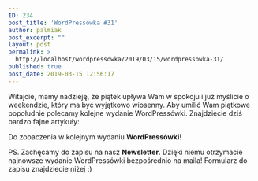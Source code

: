 ```yaml
---
ID: 234
post_title: 'WordPressówka #31'
author: palmiak
post_excerpt: ""
layout: post
permalink: >
  http://localhost/wordpressowka/2019/03/15/wordpressowka-31/
published: true
post_date: 2019-03-15 12:56:17
---
```

<!-- wp:paragraph -->
<p>Witajcie, mamy nadzieję, że piątek upływa Wam w spokoju i już myślicie o weekendzie, który ma być wyjątkowo wiosenny. Aby umilić Wam piątkowe popołudnie polecamy kolejne wydanie WordPressówki. Znajdziecie dziś bardzo fajne artykuły:</p>
<!-- /wp:paragraph -->

<!-- wp:acf/owl-link {"id":"block_5c8aecf558a30","data":{"field_5c5706bb6e493":"\u003cp\u003eMój osobisty news tygodnia - pojawiła się wersja Beta 4 Advanced Custom Fields, a wraz nią masa poprawek do ACF Blocks. Niestety, patrząc po Twitterze, pojawiło się też kilka nowych bugów.\u003c/p\u003e","field_5c5706f36e494":{"title":"ACF PRO 5.8.0 Beta4","url":"https://www.advancedcustomfields.com/blog/acf-pro-5-8-0-beta4/","target":"_blank"}},"name":"acf/owl-link","align":"","mode":"preview"} /-->

<!-- wp:acf/owl-link {"id":"block_5c8ae1a358a25","data":{"field_5c5706bb6e493":"\u003cp\u003e\u003cstrong\u003eDelicious Brains\u003c/strong\u003e opisują czemu warto poświęcić troszkę czasu i samodzielnie zaopiekować się hostingiem:\u003c/p\u003e","field_5c5706f36e494":{"title":"7 Reasons to Host WordPress Yourself ","url":"https://deliciousbrains.com/7-reasons-host-wordpress-yourself/","target":"_blank"}},"name":"acf/owl-link","align":"","mode":"preview"} /-->

<!-- wp:acf/owl-link {"id":"block_5c8ae5d858a26","data":{"field_5c5706bb6e493":"\u003cp\u003eNa WordCamp Nordic odbyły się warsztaty dla dzieci. Prowadząca - \u003cstrong\u003ePetya Raykovska\u003c/strong\u003e - przygotowała bardzo fajny poradnik o prowadzeniu takich zajęć. Znajdziecie go w tym artykule:\u003c/p\u003e","field_5c5706f36e494":{"title":"WordCamp Nordic Hosts Successful Kids Workshop","url":"https://wptavern.com/wordcamp-nordic-hosts-successful-kids-workshop","target":"_blank"}},"name":"acf/owl-link","align":"","mode":"preview"} /-->

<!-- wp:acf/owl-link {"id":"block_5c8ae72758a29","data":{"field_5c5706bb6e493":"\u003cp\u003eFelix Arntz opisuje czym są Feature Policies:\u003c/p\u003e","field_5c5706f36e494":{"title":"Introducing Feature Policy \u0026amp; Reporting API for WordPress","url":"https://felix-arntz.me/blog/introducing-feature-policy-reporting-api-for-wordpress/","target":"_blank"}},"name":"acf/owl-link","align":"","mode":"preview"} /-->

<!-- wp:acf/owl-link {"id":"block_5c8ae7b958a2a","data":{"field_5c5706bb6e493":"\u003cp\u003eNiezawodne 10up opublikowało akcję do GitHuba, dzięki której będziemy mogli wrzucać kolejne wersje naszego plugina z poziomu właśnie GitHuba. Jest to bardzo dobra wiadomość dla wszystkich, którzy muszą sobie przypominać to SVN 2 razy do roku, żeby wrzucić update do repo :)\u003c/p\u003e","field_5c5706f36e494":{"title":"Introducing GitHub Actions for WordPress (Plugins)","url":"https://10up.com/blog/2019/introducing-github-actions-for-wordpress-plugins/","target":"_blank"}},"name":"acf/owl-link","align":"","mode":"preview"} /-->

<!-- wp:acf/owl-link {"id":"block_5c8aea3558a2d","data":{"field_5c5706bb6e493":"\u003cp\u003e\u003cstrong\u003eMarieke van de Rakt\u003c/strong\u003e (CEO w Yoast) opowiada czemu nie przepada za tytułami stanowisk:\u003c/p\u003e","field_5c5706f36e494":{"title":"Why your name should be your job title","url":"https://marieke.blog/why-your-name-should-be-your-job-title/","target":"_blank"}},"name":"acf/owl-link","align":"","mode":"preview"} /-->

<!-- wp:acf/owl-link {"id":"block_5c8aea7e58a2e","data":{"field_5c5706bb6e493":"\u003cp\u003eMasz ochotę zaadoptować plugin? Jeżeli tak to Dark Mode czeka właśnie na Ciebie:\u003c/p\u003e","field_5c5706f36e494":{"title":"Dark Mode WordPress Plugin Up for Adoption","url":"https://wptavern.com/dark-mode-wordpress-plugin-up-for-adoption","target":"_blank"}},"name":"acf/owl-link","align":"","mode":"preview"} /-->

<!-- wp:acf/owl-link {"id":"block_5c8aeb9e58a2f","data":{"field_5c5706bb6e493":"\u003cp\u003eA na koniec zestawienie 21 stron opartych na WP. Podobno nie można poznać, że są na WP. Ja poznałem, bo dopisałem /wp-admin za adresem :)\u003c/p\u003e","field_5c5706f36e494":{"title":"21 Great Examples of WordPress Website","url":"https://wphive.com/reviews/21-outstanding-websites-you-wont-believe-were-built-with-wordpress/","target":"_blank"}},"name":"acf/owl-link","align":"","mode":"preview"} /-->

<!-- wp:paragraph -->
<p>Do zobaczenia w kolejnym wydaniu <strong>WordPressówki</strong>!</p>
<!-- /wp:paragraph -->

<!-- wp:paragraph -->
<p>PS. Zachęcamy do zapisu na nasz <strong>Newsletter</strong>. Dzięki niemu otrzymacie najnowsze wydanie WordPressówki bezpośrednio na maila! Formularz do zapisu znajdziecie niżej :)</p>
<!-- /wp:paragraph -->